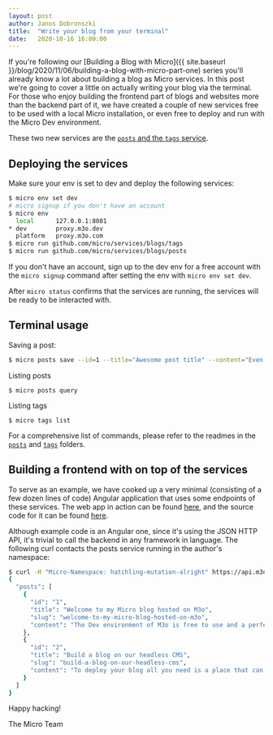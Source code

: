 ```yaml
---
layout:	post
author: Janos Dobronszki
title:	"Write your blog from your terminal"
date:	2020-10-16 16:00:00
---
```


If you're following our [Building a Blog with Micro]({{ site.baseurl }}/blog/2020/11/06/building-a-blog-with-micro-part-one) series you'll already know a lot 
about building a blog as Micro services. In this post we're going to cover a little on actually writing your blog via the terminal. For those who enjoy building 
the frontend part of blogs and websites more than the backend part of it, we have created a couple of new services free to be used with a local Micro installation, 
or even free to deploy and run with the Micro Dev environment.

These two new services are the [`posts` and the `tags` service](https://github.com/micro/services/tree/master/blog).

## Deploying the services

Make sure your env is set to dev and deploy the following services:

```sh
$ micro env set dev
# micro signup if you don't have an account
$ micro env
  local      127.0.0.1:8081
* dev        proxy.m3o.dev
  platform   proxy.m3o.com
$ micro run github.com/micro/services/blogs/tags
$ micro run github.com/micro/services/blogs/posts
```

If you don't have an account, sign up to the dev env for a free account with the `micro signup` command after setting the env with `micro env set dev`.

After `micro status` confirms that the services are running, the services will be ready to be interacted with.

## Terminal usage

Saving a post:
```sh
$ micro posts save --id=1 --title="Awesome post title" --content="Even more awesome post content"
```

Listing posts
```
$ micro posts query
```

Listing tags
```
$ micro tags list
```

For a comprehensive list of commands, please refer to the readmes in the [`posts`](https://github.com/micro/services/tree/master/blog/posts) and [`tags`](https://github.com/micro/services/tree/master/blog/tags) folders.

## Building a frontend with on top of the services 

To serve as an example, we have cooked up a very minimal (consisting of a few dozen lines of code) Angular application that uses some endpoints of these services.
The web app in action can be found [here](https://loving-goodall-44ee08.netlify.app/), and the source code for it can be found [here](https://github.com/crufter/micro-blog-frontend).

Although example code is an Angular one, since it's using the JSON HTTP API, it's trivial to call the backend in any framework in language. The following curl contacts the posts service running in the author's namespace:

```sh
$ curl -H "Micro-Namespace: hatchling-mutation-alright" https://api.m3o.dev/posts/query
{
  "posts": [
    {
      "id": "1",
      "title": "Welcome to my Micro blog hosted on M3o",
      "slug": "welcome-to-my-micro-blog-hosted-on-m3o",
      "content": "The Dev environment of M3o is free to use and a perfect place to host your blog. All it takes is a 'micro run blog/posts && micro run blog/tags' command and you are ready to write blog posts from the terminal. In fact this entry was written in the terminal too."
    },
    {
      "id": "2",
      "title": "Build a blog on our headless CMS",
      "slug": "build-a-blog-on-our-headless-cms",
      "content": "To deploy your blog all you need is a place that can host HTML files and a free M3o Dev account. Since HTML hosting is free on Github and Netlify, you can, in minutes, host your fancy blog that can be managed through the terminal."
    }
  ]
}
```

Happy hacking!

The Micro Team

